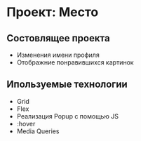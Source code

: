 # Проект: Место

## Состовлящее проекта 
* Изменения имени профиля 
* Отображние понравившихся картинок


## Ипользуемые технологии 
* Grid 
* Flex
* Реализация Popup с помощью JS 
* :hover 
* Media Queries
